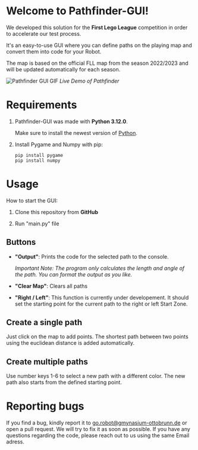 # Welcome to Pathfinder-GUI!

We developed this solution for the **First Lego League** competition in order to accelerate our test process.

It's an easy-to-use GUI where you can define paths on the playing map and convert them into code for your Robot. 

The map is based on the official FLL map from the season 2022/2023 and will be updated automatically for each season.

![Pathfinder GUI GIF](https://github.com/GO-Robot-FLL/Pathfinder-GUI/blob/main/img/pathfinder.gif)
*Live Demo of Pathfinder*


# Requirements
1. Pathfinder-GUI was made with **Python 3.12.0**. 

    Make sure to install the newest version of [Python](https://www.python.org/downloads/).

2. Install Pygame and Numpy with pip:

    ```
    pip install pygame
    pip install numpy
    ```


# Usage 

How to start the GUI:

1. Clone this repository from **GitHub**

2. Run "main.py" file

## Buttons
- **"Output"**: 
    Prints the code for the selected path to the console.

    *Important Note: The program only calculates the length and angle of the path. You can format the output as you like.*

- **"Clear Map"**: Clears all paths 
- **"Right / Left"**: This function is currently under developement. It should set the starting point for the current path to the right or left Start Zone.

## Create a single path
Just click on the map to add points. The shortest path between two points using the euclidean distance is added automatically.

## Create multiple paths
Use  number keys 1-6 to select a new path with a different color. The new path also starts from the defined starting point. 


# Reporting bugs 
If you find a bug, kindly report it to go.robot@gmynasium-ottobrunn.de or open a pull request. We will try to fix it as soon as possible. If you have any questions regarding the code, please reach out to us using the same Email adress.
